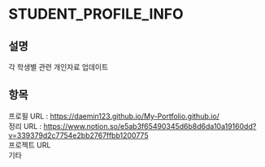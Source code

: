 # STUDENT_PROFILE_INFO
설명
---
각 학생별 관련 개인자료 업데이트 

항목
---
프로필 URL : https://daemin123.github.io/My-Portfolio.github.io/ <br/>
정리 URL : https://www.notion.so/e5ab3f65490345d6b8d6da10a19160dd?v=339379d2c7754e2bb2767ffbb1200775 <br/>
프로젝트 URL <br/>
기타 
